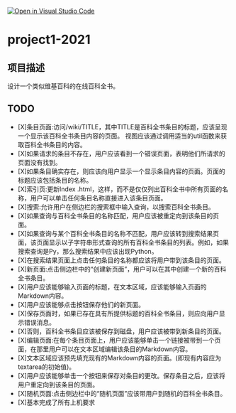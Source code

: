 [![Open in Visual Studio Code](https://classroom.github.com/assets/open-in-vscode-c66648af7eb3fe8bc4f294546bfd86ef473780cde1dea487d3c4ff354943c9ae.svg)](https://classroom.github.com/online_ide?assignment_repo_id=9541680&assignment_repo_type=AssignmentRepo)
# project1-2021


## 项目描述
设计一个类似维基百科的在线百科全书。


## TODO
- [X]条目页面:访问/wiki/TITLE，其中TITLE是百科全书条目的标题，应该呈现一个显示该百科全书条目内容的页面。
视图应该通过调用适当的util函数来获取百科全书条目的内容。
- [X]如果请求的条目不存在，用户应该看到一个错误页面，表明他们所请求的页面没有找到。
- [X]如果条目确实存在，则应该向用户显示一个显示条目内容的页面。页面的标题应该包括条目的名称。
- [X]索引页:更新Index .html，这样，而不是仅仅列出百科全书中所有页面的名称，用户可以单击任何条目名称直接进入该条目页面。
- [X]搜索:允许用户在侧边栏的搜索框中输入查询，以搜索百科全书条目。
- [X]如果查询与百科全书条目的名称匹配，用户应该被重定向到该条目的页面。
- [X]如果查询与某个百科全书条目的名称不匹配，用户应该转到搜索结果页面，该页面显示以子字符串形式查询的所有百科全书条目的列表。例如，如果搜索查询是Py，那么搜索结果中应该出现Python。
- [X]在搜索结果页面上点击任何条目的名称都应该将用户带到该条目的页面。
- [X]新页面:点击侧边栏中的“创建新页面”，用户可以在其中创建一个新的百科全书条目。
- [X]用户应该能够输入页面的标题，在文本区域，应该能够输入页面的Markdown内容。
- [X]用户应该能够点击按钮保存他们的新页面。
- [X]保存页面时，如果已存在具有所提供标题的百科全书条目，则应向用户显示错误消息。
- [X]否则，百科全书条目应该被保存到磁盘，用户应该被带到新条目的页面。
- [X]编辑页面:在每个条目页面上，用户应该能够单击一个链接被带到一个页面，在那里用户可以在文本区域编辑该条目的Markdown内容。
- [X]文本区域应该预先填充现有的Markdown内容的页面。(即现有内容应为textarea的初始值)。
- [X]用户应该能够单击一个按钮来保存对条目的更改。保存条目之后，应该将用户重定向到该条目的页面。
- [X]随机页面:点击侧边栏中的“随机页面”应该带用户到随机的百科全书条目。
- [X]基本完成了所有上机要求
